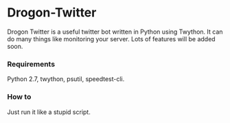 # Drogon-Twitter
Drogon Twitter is a useful twitter bot written in Python using Twython. It can do many things like monitoring your server. Lots of features will be added soon.

### Requirements
Python 2.7, twython, psutil, speedtest-cli.

### How to
Just run it like a stupid script.
